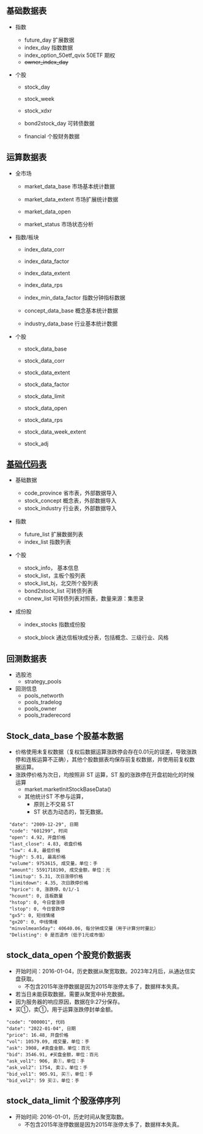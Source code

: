 ## 基础数据表

- 指数

  - future_day 扩展数据
  - index_day 指数数据
  - index_option_50etf_qvix 50ETF 期权
  - ~~owner_index_day~~

- 个股

  - stock_day

  - stock_week

  - stock_xdxr

  - bond2stock_day 可转债数据

  - financial 个股财务数据

## 运算数据表

- 全市场

  - market_data_base 市场基本统计数据

  - market_data_extent 市场扩展统计数据

  - market_data_open 

  - market_status 市场状态分析

- 指数/板块

  - index_data_corr

  - index_data_factor

  - index_data_extent

  - index_data_rps

  - index_min_data_factor 指数分钟指标数据

  - concept_data_base 概念基本统计数据

  - industry_data_base 行业基本统计数据

- 个股

  - stock_data_base

  - stock_data_corr

  - stock_data_extent

  - stock_data_factor

  - stock_data_limit

  - stock_data_open

  - stock_data_rps

  - stock_data_week_extent

  - stock_adj

## [基础代码表](/db/basecode)

- 基础数据

  - code_province 省市表，外部数据导入
  - stock_concept 概念表，外部数据导入
  - stock_industry 行业表，外部数据导入

- 指数

  - future_list 扩展数据列表
  - index_list 指数列表

- 个股

  - stock_info， 基本信息
  - stock_list，主板个股列表
  - stock_list_bj，北交所个股列表
  - bond2stock_list 可转债列表
  - cbnew_list 可转债列表对照表，数量来源：集思录

- 成份股

  - index_stocks 指数成份股

  - stock_block 通达信板块成分表，包括概念、三级行业、风格

## 回测数据表

- 选股池
  - strategy_pools
- 回测信息
  - pools_networth
  - pools_tradelog
  - pools_owner
  - pools_traderecord



## Stock_data_base 个股基本数据

- 价格使用未复权数据（复权后数据运算涨跌停会存在0.01元的误差，导致涨跌停和连板运算不正确），其他个股数据表均保存前复权数据，并使用前复权数据运算。
- 涨跌停价格为次日，均按照非 ST 运算，ST 股的涨跌停在开盘初始化的时候运算
  - market.marketInitStockBaseData()
  - 其他统计ST 不参与运算，
    - 原则上不交易 ST
    - ST 状态为动态的，暂无数据。

```text-plain
 "date": "2009-12-29", 日期
 "code": "601299", 时间
 "open": 4.92, 开盘价格
 "last_close": 4.83, 收盘价格
 "low": 4.8, 最低价格
 "high": 5.01, 最高价格
 "volume": 9753615, 成交量，单位：手
 "amount": 5591718190, 成交金额，单位：元
 "limitup": 5.31, 次日涨停价格
 "limitdown": 4.35, 次日跌停价格
 "hprice": 0, 涨跌停，0/1/-1
 "hcount": 0, 连板数量
 "hstop": 0, 今日曾涨停
 "lstop": 0, 今日曾跌停
 "gx5": 0, 短线情绪
 "gx20": 0, 中线情绪
 "minvolmean5day": 40640.06, 每分钟成交量（用于计算分时量比）
 "Delisting": 0 是否退市（低于1元或市值）
```

## stock_data_open 个股竞价数据表

- 开始时间：2016-01-04，历史数据从聚宽取数。2023年2月后，从通达信实盘获取。
  - 不包含2015年涨停数据是因为2015年涨停太多了，数据样本失真。
- 若当日未能获取数据，需要从聚宽中补充数据。
- 因为服务器的响应原因，数据在9:27分保存。
- 买①，卖①，用于运算涨跌停封单金额。

```text-plain
"code": "000001", 代码
"date": "2022-01-04", 日期
"price": 16.48, 开盘价格
"vol": 10579.09, 成交量，单位：手
"ask": 3908, #卖盘金额，单位：百元
"bid": 3546.91, #买盘金额，单位：百元
"ask_vol1": 906, 卖①，单位：手
"ask_vol2": 1754, 卖②，单位：手
"bid_vol1": 905.91, 买①，单位：手
"bid_vol2": 59 买②，单位：手
```

## stock_data_limit 个股涨停序列

- 开始时间: 2016-01-01，历史时间从聚宽取数。
  - 不包含2015年涨停数据是因为2015年涨停太多了，数据样本失真。